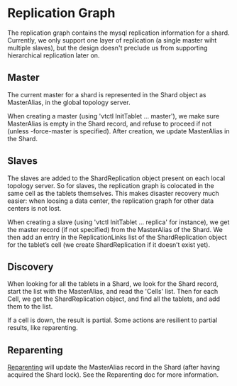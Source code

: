 # Replication Graph

The replication graph contains the mysql replication information for a shard. Currently, we only support one layer
of replication (a single master wiht multiple slaves), but the design doesn't preclude us from supporting
hierarchical replication later on.

## Master

The current master for a shard is represented in the Shard object as MasterAlias, in the global topology server.

When creating a master (using 'vtctl InitTablet ... master'), we make sure MasterAlias is empty in the Shard record, and refuse to proceed if not (unless -force-master is specified). After creation, we update MasterAlias in the Shard.

## Slaves

The slaves are added to the ShardReplication object present on each local topology server. So for slaves, the
replication graph is colocated in the same cell as the tablets themselves. This makes disaster recovery much easier:
when loosing a data center, the replication graph for other data centers is not lost.

When creating a slave (using 'vtctl InitTablet ... replica' for instance), we get the master record (if not specified) from the MasterAlias of the Shard. We then add an entry in the ReplicationLinks list of the ShardReplication object for the tablet’s cell (we create ShardReplication if it doesn’t exist yet).

## Discovery

When looking for all the tablets in a Shard, we look for the Shard record, start the list with the MasterAlias, and read the 'Cells' list. Then for each Cell, we get the ShardReplication object, and find all the tablets, and add them to the list.

If a cell is down, the result is partial. Some actions are resilient to partial results, like reparenting.

## Reparenting

[Reparenting](Reparenting.markdown) will update the MasterAlias record in the Shard (after having acquired the Shard lock). See the Reparenting doc for more information.
